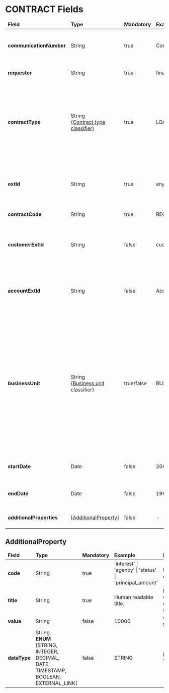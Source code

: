 # CONTRACT Fields 

<table>
	<thead>
		<tr>
			<td><b>Field</b></td>
			<td><b>Type</b></td>
			<td><b>Mandatory</b></td>
			<td><b>Example</b></td>
			<td width="600px"><b>Description</b></td>
		</tr>
	</thead>
	<tbody>
		<tr>
			<td><b>communicationNumber</b></td>
			<td>String</td>
			<td>true</td>
			<td>ComNr_000321</td>
			<td>Unique number of communication. used for risk assessment callback</td>
		</tr>
		<tr>
			<td><b>requester</b></td>
			<td>String</td>
			<td>true</td>
			<td>financial_institution</td>
			<td>Name of the system requesting web service</td>
		</tr>
		<tr>
			<td><b>contractType</b></td>
			<td>
                String <br/>
                <a href="../../Classifiers/classifiers.md">(Contract type classifier)</a>
            </td>
			<td>true</td>
			<td>LOAN_CONTRACT</td>
			<td>Type of contract for evaluation of the object.<br/>💡 Possible values will be updated during configuration period. <br/>💡 [AdditionalProperty] fields should be validated against classifier.</td>
		</tr>
		<tr>
			<td><b>extId</b></td>
			<td>String</td>
			<td>true</td>
			<td>any_contract_1232</td>
			<td>Unique external contract identifier. The identifier corresponds to the contract identifier in the financial institution</td>
		</tr>
		<tr>
			<td><b>contractCode</b></td>
			<td>String</td>
			<td>true</td>
			<td>REG74121101</td>
			<td>Contract code or number</td>
		</tr>
		<tr>
			<td><b>customerExtId</b></td>
			<td>String</td>
			<td>false</td>
			<td>cust_1232</td>
			<td>External customer identifier. The identifier corresponds to the client's identifier in the financial institution</td>
		</tr>
        <tr>
            <td><b>accountExtId</b></td>
            <td>String</td>
            <td>false</td>
            <td>Acc_0011</td>
            <td>External account identification number. Corresponds to the account's identifier in the financial institution</td>
        </tr>
		<tr>
			<td><b>businessUnit</b></td>
			<td>
                String <br/>
                <a href="../../Classifiers/classifiers.md">(Business unit classifier)</a>
            </td>
			<td>true/false</td>
			<td>BUSINESS_UNIT_NAME</td>
			<td>This parameter is mandatory only for clients utilizing a multi-organizational solution. 
            ❗<b>Omit this parameter unless instructed about it.</b>❗</br> It serves to specify the unique identifier for the business unit. Business units are logical groupings of users and data. Each business unit can have its own set of users, permissions, and data access rules. </br><i>(Upcoming feature)</i></td>
		</tr>
		<tr>
			<td><b>startDate</b></td>
			<td>Date</td>
			<td>false</td>
			<td>2000-01-03</td>
			<td>Contract start date or any other date that covers starting point</td>
		</tr>
		<tr>
			<td><b>endDate</b></td>
			<td>Date</td>
			<td>false</td>
			<td>1995-05-24</td>
			<td>Contract end date or any other date that covers ending point</td>
		</tr>
		<tr>
			<td><b>additionalProperties</b></td>
            <td><a href="#AdditionalProperty">[AdditionalProperty]</a></td>
			<td>false</td>
			<td>-</td>
			<td>Additional properties for contract.</td>
		</tr>
	</tbody>
</table>

## AdditionalProperty

<table>
	<thead>
		<tr>
			<td><b>Field</b></td>
			<td><b>Type</b></td>
            <td><b>Mandatory</b></td>
			<td><b>Example</b></td>
			<td><b>Description</b></td>
		</tr>
	</thead>
	<tbody>
	    <tr>
            <td><b>code</b></td>
            <td>String</td>
            <td>true</td>
            <td>'interest' | 'agency' | 'status' | 'principal_amount'</td>
            <td>Unique code</td>
	    </tr>
	    <tr>
            <td><b>title</b></td>
            <td>String</td>
            <td>true</td>
            <td>Human readable title.</td>
            <td> Description, what kind of data is stored here</td>
	    </tr>
	    <tr>
            <td><b>value</b></td>
            <td>String</td>
            <td>false</td>
            <td>10000</td>
            <td>value of field</td>
	    </tr>
	    <tr>
            <td><b>dataType</b></td>
            <td>String<br/><b>ENUM</b><br/>[STRING,<br/> INTEGER,<br/> DECIMAL,<br/> DATE,<br/> TIMESTAMP,<br/> BOOLEAN,<br/> EXTERNAL_LINK]</td>
            <td>false</td>
            <td>STRING</td>
            <td>Default 'STRING'</td>
	    </tr>
	</tbody>
</table>
